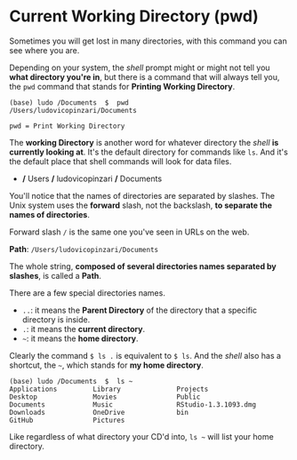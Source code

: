 # Current Working Directory (pwd)

Sometimes you will get lost in many directories, with this command you can see where you are.

Depending on your system, the *shell* prompt might or might not tell you **what directory you're in**, but there is a command that will always tell you, the `pwd` command that stands for **Printing Working Directory**.

```console
(base) ludo /Documents  $  pwd
/Users/ludovicopinzari/Documents
```

`pwd = Print Working Directory`

The **working Directory** is another word for whatever directory the *shell* **is currently looking at**. It's the default directory for commands like `ls`. And it's the default place that shell commands will look for data files.

- **/** Users **/** ludovicopinzari **/** Documents

You'll notice that the names of directories are separated by slashes. The Unix system uses the **forward** slash, not the backslash, **to separate the names of directories**.

Forward slash `/` is the same one you've seen in URLs on the web.

**Path**: `/Users/ludovicopinzari/Documents`

The whole string, **composed of several directories names separated by slashes**, is called a **Path**.

There are a few special directories names.

- `..`: it means the **Parent Directory** of the directory that a specific directory is inside.
- `.`: it means the **current directory**.
- `~`: it means the **home directory**.

Clearly the command `$ ls .` is equivalent to `$ ls`. And the *shell* also has a shortcut, the `~`, which stands for **my home directory**.

```console
(base) ludo /Documents  $  ls ~
Applications         Library              Projects
Desktop              Movies               Public
Documents            Music                RStudio-1.3.1093.dmg
Downloads            OneDrive             bin
GitHub               Pictures
```

Like regardless of what directory your CD'd into, `ls ~` will list your home directory.
